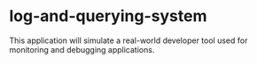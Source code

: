 # log-and-querying-system
This application will simulate a real-world developer tool used for monitoring and debugging applications.
